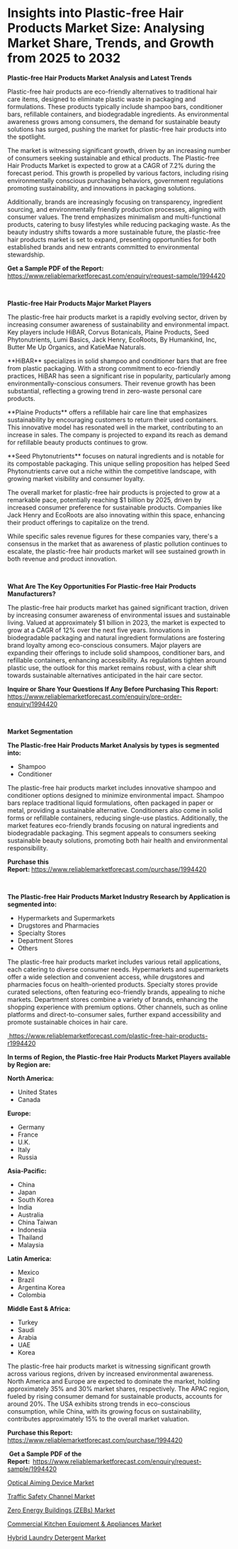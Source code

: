<p><h1>Insights into Plastic-free Hair Products Market Size: Analysing Market Share, Trends, and Growth from 2025 to 2032</h1></p><p><strong>Plastic-free Hair Products Market Analysis and Latest Trends</strong></p>
<p><p>Plastic-free hair products are eco-friendly alternatives to traditional hair care items, designed to eliminate plastic waste in packaging and formulations. These products typically include shampoo bars, conditioner bars, refillable containers, and biodegradable ingredients. As environmental awareness grows among consumers, the demand for sustainable beauty solutions has surged, pushing the market for plastic-free hair products into the spotlight.</p><p>The market is witnessing significant growth, driven by an increasing number of consumers seeking sustainable and ethical products. The Plastic-free Hair Products Market is expected to grow at a CAGR of 7.2% during the forecast period. This growth is propelled by various factors, including rising environmentally conscious purchasing behaviors, government regulations promoting sustainability, and innovations in packaging solutions.</p><p>Additionally, brands are increasingly focusing on transparency, ingredient sourcing, and environmentally friendly production processes, aligning with consumer values. The trend emphasizes minimalism and multi-functional products, catering to busy lifestyles while reducing packaging waste. As the beauty industry shifts towards a more sustainable future, the plastic-free hair products market is set to expand, presenting opportunities for both established brands and new entrants committed to environmental stewardship.</p></p>
<p><strong>Get a Sample PDF of the Report:&nbsp;</strong> <a href="https://www.reliablemarketforecast.com/enquiry/request-sample/1994420?utm_campaign=1080&utm_medium=2&utm_source=Github&utm_content=ia&utm_term=06042025&utm_id=plastic-free-hair-products">https://www.reliablemarketforecast.com/enquiry/request-sample/1994420</a></p>
<p>&nbsp;</p>
<p><strong>Plastic-free Hair Products Major Market Players</strong></p>
<p><p>The plastic-free hair products market is a rapidly evolving sector, driven by increasing consumer awareness of sustainability and environmental impact. Key players include HiBAR, Corvus Botanicals, Plaine Products, Seed Phytonutrients, Lumi Basics, Jack Henry, EcoRoots, By Humankind, Inc, Butter Me Up Organics, and KatieMae Naturals.</p><p>**HiBAR** specializes in solid shampoo and conditioner bars that are free from plastic packaging. With a strong commitment to eco-friendly practices, HiBAR has seen a significant rise in popularity, particularly among environmentally-conscious consumers. Their revenue growth has been substantial, reflecting a growing trend in zero-waste personal care products.</p><p>**Plaine Products** offers a refillable hair care line that emphasizes sustainability by encouraging customers to return their used containers. This innovative model has resonated well in the market, contributing to an increase in sales. The company is projected to expand its reach as demand for refillable beauty products continues to grow.</p><p>**Seed Phytonutrients** focuses on natural ingredients and is notable for its compostable packaging. This unique selling proposition has helped Seed Phytonutrients carve out a niche within the competitive landscape, with growing market visibility and consumer loyalty. </p><p>The overall market for plastic-free hair products is projected to grow at a remarkable pace, potentially reaching $1 billion by 2025, driven by increased consumer preference for sustainable products. Companies like Jack Henry and EcoRoots are also innovating within this space, enhancing their product offerings to capitalize on the trend.</p><p>While specific sales revenue figures for these companies vary, there's a consensus in the market that as awareness of plastic pollution continues to escalate, the plastic-free hair products market will see sustained growth in both revenue and product innovation.</p></p>
<p>&nbsp;</p>
<p><strong>What Are The Key Opportunities For Plastic-free Hair Products Manufacturers?</strong></p>
<p><p>The plastic-free hair products market has gained significant traction, driven by increasing consumer awareness of environmental issues and sustainable living. Valued at approximately $1 billion in 2023, the market is expected to grow at a CAGR of 12% over the next five years. Innovations in biodegradable packaging and natural ingredient formulations are fostering brand loyalty among eco-conscious consumers. Major players are expanding their offerings to include solid shampoos, conditioner bars, and refillable containers, enhancing accessibility. As regulations tighten around plastic use, the outlook for this market remains robust, with a clear shift towards sustainable alternatives anticipated in the hair care sector.</p></p>
<p><strong>Inquire or Share Your Questions If Any Before Purchasing This Report:</strong> <a href="https://www.reliablemarketforecast.com/enquiry/pre-order-enquiry/1994420?utm_campaign=1080&utm_medium=2&utm_source=Github&utm_content=ia&utm_term=06042025&utm_id=plastic-free-hair-products">https://www.reliablemarketforecast.com/enquiry/pre-order-enquiry/1994420</a></p>
<p>&nbsp;</p>
<p><strong>Market Segmentation</strong></p>
<p><strong>The Plastic-free Hair Products Market Analysis by types is segmented into:</strong></p>
<p><ul><li>Shampoo</li><li>Conditioner</li></ul></p>
<p><p>The plastic-free hair products market includes innovative shampoo and conditioner options designed to minimize environmental impact. Shampoo bars replace traditional liquid formulations, often packaged in paper or metal, providing a sustainable alternative. Conditioners also come in solid forms or refillable containers, reducing single-use plastics. Additionally, the market features eco-friendly brands focusing on natural ingredients and biodegradable packaging. This segment appeals to consumers seeking sustainable beauty solutions, promoting both hair health and environmental responsibility.</p></p>
<p><strong>Purchase this Report:&nbsp;</strong><a href="https://www.reliablemarketforecast.com/purchase/1994420?utm_campaign=1080&utm_medium=2&utm_source=Github&utm_content=ia&utm_term=06042025&utm_id=plastic-free-hair-products">https://www.reliablemarketforecast.com/purchase/1994420</a></p>
<p>&nbsp;</p>
<p><strong>The Plastic-free Hair Products Market Industry Research by Application is segmented into:</strong></p>
<p><ul><li>Hypermarkets and Supermarkets</li><li>Drugstores and Pharmacies</li><li>Specialty Stores</li><li>Department Stores</li><li>Others</li></ul></p>
<p><p>The plastic-free hair products market includes various retail applications, each catering to diverse consumer needs. Hypermarkets and supermarkets offer a wide selection and convenient access, while drugstores and pharmacies focus on health-oriented products. Specialty stores provide curated selections, often featuring eco-friendly brands, appealing to niche markets. Department stores combine a variety of brands, enhancing the shopping experience with premium options. Other channels, such as online platforms and direct-to-consumer sales, further expand accessibility and promote sustainable choices in hair care.</p></p>
<p><a href="https://www.reliablemarketforecast.com/plastic-free-hair-products-r1994420?utm_campaign=1080&utm_medium=2&utm_source=Github&utm_content=ia&utm_term=06042025&utm_id=plastic-free-hair-products">&nbsp;https://www.reliablemarketforecast.com/plastic-free-hair-products-r1994420</a></p>
<p><strong>In terms of Region, the Plastic-free Hair Products Market Players available by Region are:</strong></p>
<p>
    <p> <strong> North America: </strong>
        <ul>
            <li>United States</li>
            <li>Canada</li>
        </ul>
        </p> 
    <p> <strong> Europe: </strong>
        <ul>
            <li>Germany</li>
            <li>France</li>
            <li>U.K.</li>
            <li>Italy</li>
            <li>Russia</li>
        </ul>
        </p> 
    <p> <strong> Asia-Pacific: </strong>
        <ul>
            <li>China</li>
            <li>Japan</li>
            <li>South Korea</li>
            <li>India</li>
            <li>Australia</li>
            <li>China Taiwan</li>
            <li>Indonesia</li>
            <li>Thailand</li>
            <li>Malaysia</li>
        </ul>
        </p> 
    <p> <strong> Latin America: </strong>
        <ul>
            <li>Mexico</li>
            <li>Brazil</li>
            <li>Argentina Korea</li>
            <li>Colombia</li>
        </ul>
        </p> 
    <p> <strong> Middle East & Africa: </strong>
        <ul>
            <li>Turkey</li>
            <li>Saudi</li>
            <li>Arabia</li>
            <li>UAE</li>
            <li>Korea</li>
        </ul>
    </p>
    </p>
<p><p>The plastic-free hair products market is witnessing significant growth across various regions, driven by increased environmental awareness. North America and Europe are expected to dominate the market, holding approximately 35% and 30% market shares, respectively. The APAC region, fueled by rising consumer demand for sustainable products, accounts for around 20%. The USA exhibits strong trends in eco-conscious consumption, while China, with its growing focus on sustainability, contributes approximately 15% to the overall market valuation.</p></p>
<p><strong>Purchase this Report: </strong><a href="https://www.reliablemarketforecast.com/purchase/1994420?utm_campaign=1080&utm_medium=2&utm_source=Github&utm_content=ia&utm_term=06042025&utm_id=plastic-free-hair-products">https://www.reliablemarketforecast.com/purchase/1994420</a></p>
<p>&nbsp;<strong>Get a Sample PDF of the Report:&nbsp;&nbsp;</strong><a href="https://www.reliablemarketforecast.com/enquiry/request-sample/1994420?utm_campaign=1080&utm_medium=2&utm_source=Github&utm_content=ia&utm_term=06042025&utm_id=plastic-free-hair-products">https://www.reliablemarketforecast.com/enquiry/request-sample/1994420</a></p>
<p><strong></strong></p>
<p><p><a href="https://github.com/rueffmuoloqw/Market-Research-Report-List-1/blob/main/optical-aiming-device-market.md?utm_campaign=1080&utm_medium=2&utm_source=Github&utm_content=ia&utm_term=06042025&utm_id=plastic-free-hair-products">Optical Aiming Device Market</a></p><p><a href="https://github.com/auriashetzxj/Market-Research-Report-List-1/blob/main/traffic-safety-channel-market.md?utm_campaign=1080&utm_medium=2&utm_source=Github&utm_content=ia&utm_term=06042025&utm_id=plastic-free-hair-products">Traffic Safety Channel Market</a></p><p><a href="https://github.com/lazloklitz2e/Market-Research-Report-List-1/blob/main/zero-energy-buildings-zebs-market.md?utm_campaign=1080&utm_medium=2&utm_source=Github&utm_content=ia&utm_term=06042025&utm_id=plastic-free-hair-products">Zero Energy Buildings (ZEBs) Market</a></p><p><a href="https://github.com/pezezlarue7h/Market-Research-Report-List-1/blob/main/commercial-kitchen-equipment-appliances-market.md?utm_campaign=1080&utm_medium=2&utm_source=Github&utm_content=ia&utm_term=06042025&utm_id=plastic-free-hair-products">Commercial Kitchen Equipment & Appliances Market</a></p><p><a href="https://github.com/wycheelwayeu/Market-Research-Report-List-1/blob/main/hybrid-laundry-detergent-market.md?utm_campaign=1080&utm_medium=2&utm_source=Github&utm_content=ia&utm_term=06042025&utm_id=plastic-free-hair-products">Hybrid Laundry Detergent Market</a></p></p>